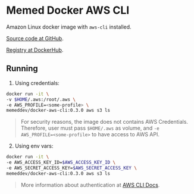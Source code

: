 # Memed Docker AWS CLI

Amazon Linux docker image with `aws-cli` installed.

[Source code at GitHub](https://github.com/MemedDev/docker-aws-cli).

[Registry at DockerHub](https://hub.docker.com/r/memeddev/docker-aws-cli).

## Running

1. Using credentials:

```bash
docker run -it \
-v $HOME/.aws:/root/.aws \
-e AWS_PROFILE=<some-profile> \
memeddev/docker-aws-cli:0.3.0 aws s3 ls
```

> For security reasons, the image does not contains AWS Credentials. Therefore, user must pass `$HOME/.aws` as volume, and `-e AWS_PROFILE=<some-profile>` to have access to AWS API.

2. Using env vars:

```bash
docker run -it \
-e AWS_ACCESS_KEY_ID=$AWS_ACCESS_KEY_ID \
-e AWS_SECRET_ACCESS_KEY=$AWS_SECRET_ACCESS_KEY \
memeddev/docker-aws-cli:0.3.0 aws s3 ls
```

> More information about authentication at [AWS CLI Docs](https://docs.aws.amazon.com/pt_br/cli/latest/userguide/cli-chap-configure.html).
